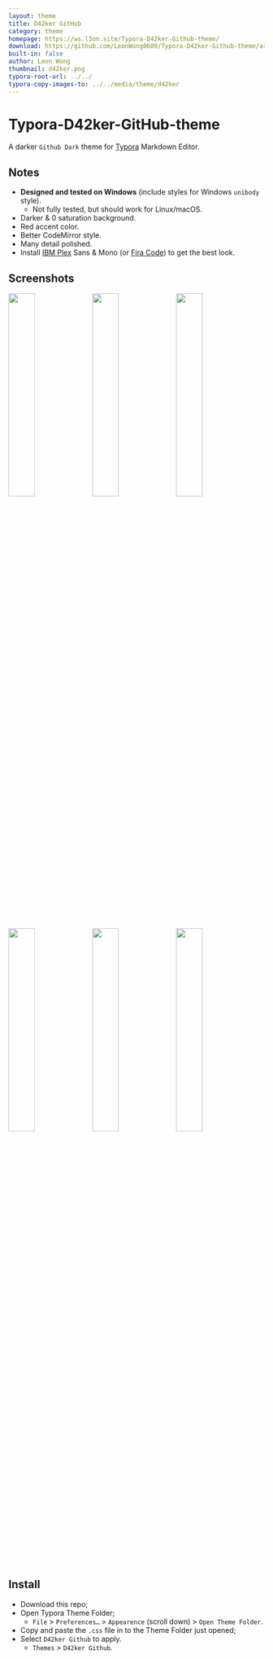```yaml
---
layout: theme
title: D42ker GitHub
category: theme
homepage: https://ws.l3on.site/Typora-D42ker-Github-theme/
download: https://github.com/LeonWong0609/Typora-D42ker-Github-theme/archive/refs/heads/main.zip
built-in: false
author: Leon Wong
thumbnail: d42ker.png
typora-root-url: ../../
typora-copy-images-to: ../../media/theme/d42ker
---
```


# Typora-D42ker-GitHub-theme
A darker `Github Dark` theme for [Typora](https://typora.io/) Markdown Editor.

## Notes
- **Designed and tested on Windows** (include styles for Windows `unibody` style). 
    - Not fully tested, but should work for Linux/macOS.
- Darker & 0 saturation background.
- Red accent color.
- Better CodeMirror style.
- Many detail polished.
- Install [IBM Plex](https://www.ibm.com/plex/) Sans & Mono (or [Fira Code](https://github.com/tonsky/FiraCode)) to get the best look.

## Screenshots

<p float="left">
  <img src="https://user-images.githubusercontent.com/58762081/170789940-8e85c65f-bf0e-4c47-8c51-0792d136af41.png" width="32%" />
  <img src="https://user-images.githubusercontent.com/58762081/170790028-8007b752-4cb8-4e8a-9587-7cf596ef3883.png" width="32%" /> 
  <img src="https://user-images.githubusercontent.com/58762081/170790158-60ead1d2-255b-4b9c-b1f3-7ccdb5404223.png" width="32%" />
  <img src="https://user-images.githubusercontent.com/58762081/170790234-a9dce3e7-79c0-4329-9c10-831dfab33e51.png" width="32%" />
  <img src="https://user-images.githubusercontent.com/58762081/170790336-378a31ed-d19e-4082-ae69-42ce9b0bdfe3.png" width="32%" />
  <img src="https://user-images.githubusercontent.com/58762081/170790427-19d88ad3-1a71-4e67-a8b6-4e9ce0abaafa.png" width="32%" />
</p>

## Install

- Download this repo;
- Open Typora Theme Folder;
  - `File` > `Preferences…` > `Appearence` (scroll down) > `Open Theme Folder`.
- Copy and paste the `.css` file in to the Theme Folder just opened;
- Select `D42ker Github` to apply.
  - `Themes` > `D42ker Github`. 
